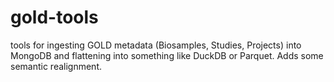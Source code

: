 # gold-tools
tools for ingesting GOLD metadata (Biosamples, Studies, Projects) into MongoDB and flattening into something like DuckDB or Parquet. Adds some semantic realignment.

